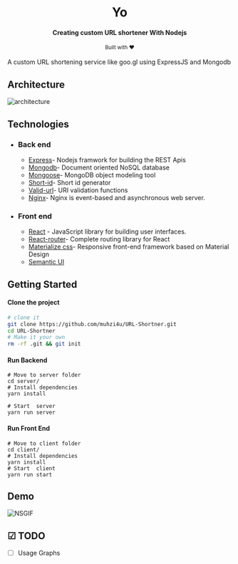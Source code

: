 <h1 align="center">
  Yo
</h1>

<h4 align="center">Creating custom URL shortener With Nodejs</h4>
<div align="center">
  <sub>Built with ❤︎ </sub>
</div>

</br>
A custom URL shortening service like goo.gl using ExpressJS and Mongodb

## Architecture

<img src="sketch/architecture.png" alt="architecture" />

## Technologies

- ### Back end

  - [Express](https://expressjs.com/)- Nodejs framwork for building the REST Apis
  - [Mongodb](http://mongodb.com/)- Document oriented NoSQL database
  - [Mongoose](https://http://mongoosejs.com)- MongoDB object modeling tool
  - [Short-id](https://github.com/dylang/shortid)- Short id generator
  - [Valid-url](https://github.com/ogt/valid-url)- URI validation functions
  - [Nginx](https://www.nginx.com)- Nginx is event-based and asynchronous web server.

- ### Front end

  - [React](https://reactjs.org/) - JavaScript library for building user interfaces.
  - [React-router](https://github.com/ReactTraining/react-router)- Complete routing library for React
  - [Materialize css](http://materializecss.com/)- Responsive front-end framework based on Material Design
  - [Semantic UI](https://semantic-ui.com/)

## Getting Started

#### Clone the project

```sh
# clone it
git clone https://github.com/muhzi4u/URL-Shortner.git
cd URL-Shortner
# Make it your own
rm -rf .git && git init
```

#### Run Backend

```
# Move to server folder
cd server/
# Install dependencies
yarn install

# Start  server
yarn run server
```

#### Run Front End

```
# Move to client folder
cd client/
# Install dependencies
yarn install
# Start  client
yarn run start
```

## Demo

![NSGIF](https://j.gifs.com/1rnQV0.gif)

## ☑ TODO

- [ ] Usage Graphs

